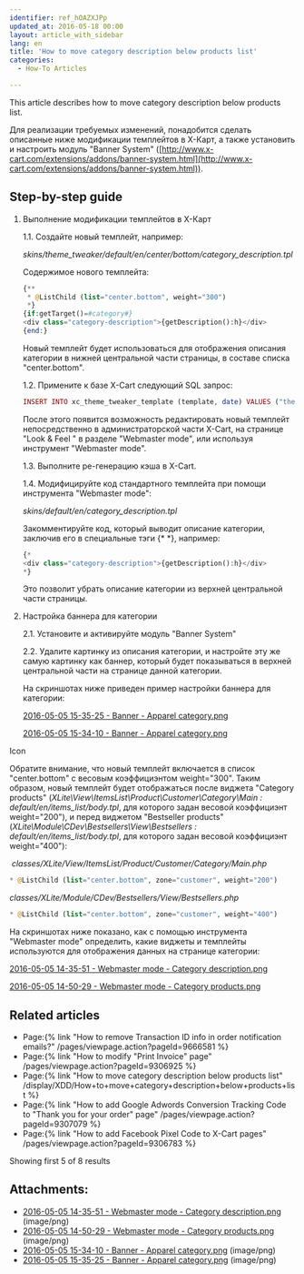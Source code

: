 ```yaml
---
identifier: ref_hOAZXJPp
updated_at: 2016-05-18 00:00
layout: article_with_sidebar
lang: en
title: 'How to move category description below products list'
categories:
  - How-To Articles

---
```



This article describes how to move category description below products list.

Для реализации требуемых изменений, понадобится сделать описанные ниже модификации темплейтов в Х-Карт, а также установить и настроить модуль "Banner System" ([http://www.x-cart.com/extensions/addons/banner-system.html](http://www.x-cart.com/extensions/addons/banner-system.html)).

## Step-by-step guide

1.  Выполнение модификации темплейтов в Х-Карт

    1.1\. Создайте новый темплейт, например:

    _skins/theme_tweaker/default/en/center/bottom/category_description.tpl_

    Содержимое нового темплейта:

    ```php
    {**
     * @ListChild (list="center.bottom", weight="300")
     *}
    {if:getTarget()=#category#}
    <div class="category-description">{getDescription():h}</div>
    {end:}
    ```

    Новый темплейт будет использоваться для отображения описания категории в нижней центральной части страницы, в составе списка "center.bottom".

    1.2\. Примените к базе X-Cart следующий SQL запрос:

    ```php
    INSERT INTO xc_theme_tweaker_template (template, date) VALUES ("theme_tweaker/default/en/center/bottom/category_description.tpl", UNIX_TIMESTAMP());
    ```

    После этого появится возможность редактировать новый темплейт непосредственно в администраторской части X-Cart, на странице "Look & Feel " в разделе "Webmaster mode", или используя инструмент "Webmaster mode".

    1.3\. Выполните ре-генерацию кэша в X-Cart.

    1.4\. Модифицируйте код стандартного темплейта при помощи инструмента "Webmaster mode":

    _skins/default/en/category_description.tpl_

    Закомментируйте код, который выводит описание категории, заключив его в специальные тэги {* *}, например:

    ```php
    {*
    <div class="category-description">{getDescription():h}</div>
    *}
    ```

    Это позволит убрать описание категории из верхней центральной части страницы.

2.  Настройка баннера для категории

    2.1\. Установите и активируйте модуль "Banner System"

    2.2\. Удалите картинку из описания категории, и настройте эту же самую картинку как баннер, который будет показываться в верхней центральной части на странице данной категории.

    На скриншотах ниже приведен пример настройки баннера для категории:

    [2016-05-05 15-35-25 - Banner - Apparel category.png](attachments/9307060/9439719.png)

    [2016-05-05 15-34-10 - Banner - Apparel category.png](attachments/9307060/9439718.png)

Icon

Обратите внимание, что новый темплейт включается в список "center.bottom" с весовым коэффициэнтом weight="300". Таким образом, новый темплейт будет отображаться после виджета "Category products" (_XLite\View\ItemsList\Product\Customer\Category\Main : default/en/items_list/body.tpl_, для которого задан весовой коэффициэнт weight="200"), и перед виджетом "Bestseller products" (_XLite\Module\CDev\Bestsellers\View\Bestsellers : default/en/items_list/body.tpl_, для которого задан весовой коэффициэнт weight="400"):

 _classes/XLite/View/ItemsList/Product/Customer/Category/Main.php_

```php
* @ListChild (list="center.bottom", zone="customer", weight="200")
```

_classes/XLite/Module/CDev/Bestsellers/View/Bestsellers.php_

```php
* @ListChild (list="center.bottom", zone="customer", weight="400")
```

На скриншотах ниже показано, как с помощью инструмента "Webmaster mode" определить, какие виджеты и темплейты используются для отображения данных на странице категории:

[2016-05-05 14-35-51 - Webmaster mode - Category description.png](attachments/9307060/9439716.png)

[2016-05-05 14-50-29 - Webmaster mode - Category products.png](attachments/9307060/9439717.png)

## Related articles

*   Page:{% link "How to remove Transaction ID info in order notification emails?" /pages/viewpage.action?pageId=9666581 %}
*   Page:{% link "How to modify "Print Invoice" page" /pages/viewpage.action?pageId=9306925 %}
*   Page:{% link "How to move category description below products list" /display/XDD/How+to+move+category+description+below+products+list %}
*   Page:{% link "How to add Google Adwords Conversion Tracking Code to "Thank you for your order" page" /pages/viewpage.action?pageId=9307079 %}
*   Page:{% link "How to add Facebook Pixel Сode to X-Cart pages" /pages/viewpage.action?pageId=9306783 %}

Showing first 5 of 8 results

## Attachments:

* [2016-05-05 14-35-51 - Webmaster mode - Category description.png]({{site.baseurl}}/attachments/9307060/9439716.png) (image/png)
* [2016-05-05 14-50-29 - Webmaster mode - Category products.png]({{site.baseurl}}/attachments/9307060/9439717.png) (image/png)
* [2016-05-05 15-34-10 - Banner - Apparel category.png]({{site.baseurl}}/attachments/9307060/9439718.png) (image/png)
* [2016-05-05 15-35-25 - Banner - Apparel category.png]({{site.baseurl}}/attachments/9307060/9439719.png) (image/png)